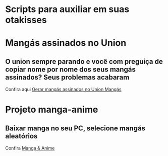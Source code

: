 # Scripts para auxiliar em suas otakisses

# Mangás assinados no Union
## O union sempre parando e você com preguiça de copiar nome por nome dos seus mangás assinados? Seus problemas acabaram
Confira aqui [Gerar mangás assinados no Union Mangás](pega-assinaturas-union)


# Projeto manga-anime 
## Baixar manga no seu PC, selecione mangás aleatórios
Confira [Manga & Anime](manga-anime)
